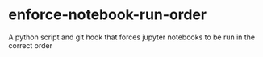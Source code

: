 # enforce-notebook-run-order
A python script and git hook that forces jupyter notebooks to be run in the correct order
